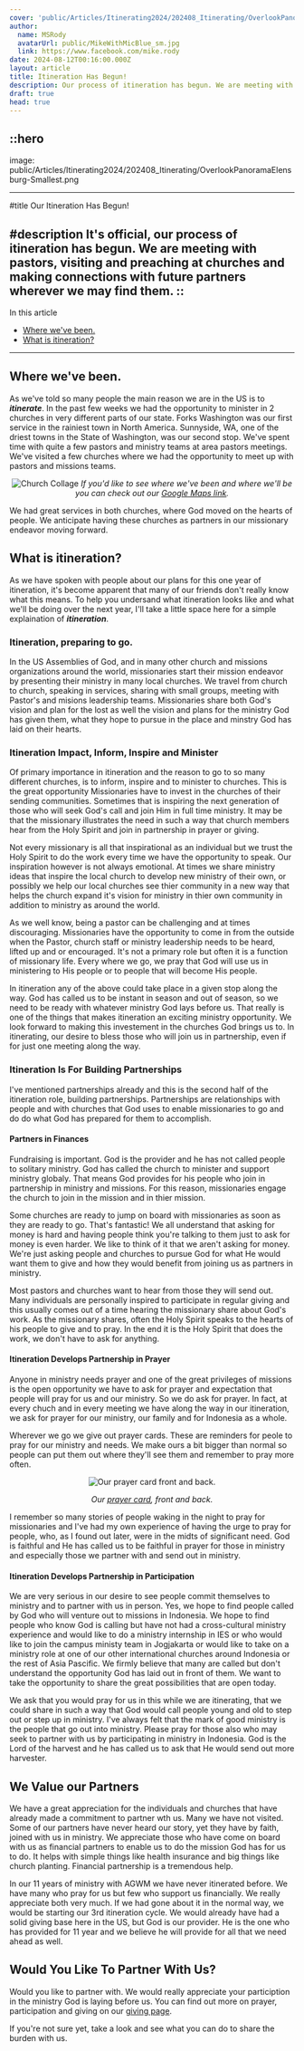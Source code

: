 ```yaml
---
cover: 'public/Articles/Itinerating2024/202408_Itinerating/OverlookPanoramaElensburg-Smallest.png'
author:
  name: MSRody
  avatarUrl: public/MikeWithMicBlue_sm.jpg
  link: https://www.facebook.com/mike.rody
date: 2024-08-12T00:16:00.000Z
layout: article
title: Itineration Has Begun!
description: Our process of itineration has begun. We are meeting with pastors, visiting and preaching at churches and making connections with future partners wherever we may find them.
draft: true
head: true
---
```


::hero
---
image: public/Articles/Itinerating2024/202408_Itinerating/OverlookPanoramaElensburg-Smallest.png

---
#title
Our Itineration Has Begun!

#description
It's official, our process of itineration has begun. We are meeting with pastors, visiting and preaching at churches and making connections with future partners wherever we may find them. 
::
---
In this article
  - [Where we've been.](#where-weve-been)
  - [What is itineration?](#what-is-itineration)
---

## Where we've been.
As we've told so many people the main reason we are in the US is to ***itinerate***. In the past few weeks we had the opportunity to minister in 2 churches in very different parts of our state. Forks Washington was our first service in the rainiest town in North America. Sunnyside, WA, one of the driest towns in the State of Washington, was our second stop. We've spent time with quite a few pastors and ministry teams at area pastors meetings. We've visited a few churches where we had the opportunity to meet up with pastors and missions teams. 

<center>

![Church Collage](/Articles/Itinerating2024/202407PhotoCollages/PastorsAndChurches-COLLAGE-Smallest.png)
*If you'd like to see where we've been and where we'll be you can check out our <a href="https://maps.app.goo.gl/ANTmu6c79Jaa8NRF7" alt="Our google maps link">Google Maps link</a>.*

</center>


We had great services in both churches, where God moved on the hearts of people. We anticipate having these churches as partners in our missionary endeavor moving forward.

## What is itineration?
As we have spoken with people about our plans for this one year of itineration, it's become apparent that many of our friends don't really know what this means. To help you undersand what itineration looks like and what we'll be doing over the next year, I'll take a little space here for a simple explaination of ***itineration***.

### Itineration, preparing to go.
In the US Assemblies of God, and in many other church and missions organizations around the world, missionaries start their mission endeavor by presenting their ministry in many local churches. We travel from church to church, speaking in services, sharing with small groups, meeting with Pastor's and misions leadership teams. Missionaries share both God's vision and plan for the lost as well the vision and plans for the ministry God has given them, what they hope to pursue in the place and minstry God has laid on their hearts. 

### Itineration Impact, Inform, Inspire and Minister
Of primary importance in itineration and the reason to go to so many different churches, is to inform, inspire and to minister to churches. This is the great opportunity Missionaries have to invest in the churches of their sending communities. Sometimes that is inspiring the next generation of those who will seek God's call and join Him in full time ministry. It may be that the missionary illustrates the need in such a way that church members hear from the Holy Spirit and join in partnership in prayer or giving.

Not every missionary is all that inspirational as an individual but we trust the Holy Spirit to do the work every time we have the opportunity to speak. Our inspiration however is not always emotional. At times we share ministry ideas that inspire the local church to develop new ministry of their own, or possibly we help our local churches see thier community in a new way that helps the church expand it's vision for ministry in thier own community in addition to ministry as around the world.

As we well know, being a pastor can be challenging and at times discouraging. Missionaries have the opportunity to come in from the outside when the Pastor, church staff or ministry leadership needs to be heard, lifted up and or encouraged. It's not a primary role but often it is a function of missionary life. Every where we go, we pray that God will use us in ministering to His people or to people that will become His people.

In itineration any of the above could take place in a given stop along the way.  God has called us to be instant in season and out of season, so we need to be ready with whatever ministry God lays before us. That really is one of the things that makes itineration an exciting ministry opportunity. We look forward to making this investement in  the churches God brings us to. In itinerating, our desire to bless those who will join us in partnership, even if for just one meeting along the way.

### Itineration Is For Building Partnerships
I've mentioned partnerships already and this is the second half of the itineration role, building partnerships. Partnerships are relationships with people and with churches that God uses to enable missionaries to go and do do what God has prepared for them to accomplish.

#### Partners in Finances
Fundraising is important. God is the provider and he has not called people to solitary ministry. God has called the church to minister and support ministry globaly. That means God provides for his people who join in partnership in ministry and missions. For this reason, missionaries engage the church to join in the mission and in thier mission.

Some churches are ready to jump on board with missionaries as soon as they are ready to go. That's fantastic! We all understand that asking for money is hard and having people think you're talking to them just to ask for money is even harder. We like to think of it that we aren't asking for money.  We're just asking people and churches to pursue God for what He would want them to give and how they would benefit from joining us as partners in ministry. 

Most pastors and churches want to hear from those they will send out. Many individuals are personally inspired to participate in regular giving and this usually comes out of a time hearing the missionary share about God's work. As the missionary shares, often the Holy Spirit speaks to the hearts of his people to give and to pray. In the end it is the Holy Spirit that does the work, we don't have to ask for anything.

#### Itineration Develops Partnership in Prayer
Anyone in ministry needs prayer and one of the great privileges of missions is the open opportunity we have to ask for prayer and expectation that people will pray for us and our ministry. So we do ask for prayer. In fact, at every chuch and in every meeting we have along the way in our itineration, we ask for prayer for our ministry, our family and for Indonesia as a whole.

Wherever we go we give out prayer cards. These are reminders for peole to pray for our ministry and needs. We make ours a bit bigger than normal so people can put them out where they'll see them and remember to pray more often.

<center>

![Our prayer card front and back.](/Articles/Itinerating2024/202408%20Itinerating/PrayerCardSideBySide-smallest.png)

<i>Our [prayer card](https:/therodys.com//Articles/Itinerating2024/202408%20Itinerating/PrayerCardSideBySide.png), front and back.</i>

</center>

I remember so many stories of people waking in the night to pray for missionaries and I've had my own experience of having the urge to pray for people, who, as I found out later, were in the midts of significant need. God is faithful and He has called us to be faithful in prayer for those in ministry and especially those we partner with and send out in ministry.

#### Itineration Develops Partnership in Participation
We are very serious in our desire to see people commit themselves to ministry and to partner with us in person. Yes, we hope to find people called by God who will venture out to missions in Indonesia. We hope to find people who know God is calling but have not had a cross-cultural ministry experience and would like to do a ministry internship in IES or who would like to join the campus ministy team in Jogjakarta or would like to take on a ministry role at one of our other international churches around Indonesia or the rest of Asia Pascific. We firmly believe that many are called but don't understand the opportunity God has laid out in front of them. We want to take the opportunity to share the great possibilities that are open today.

We ask that you would pray for us in this while we are itinerating, that we could share in such a way that God would call people young and old to step out  or step up in ministry. I've always felt that the mark of good ministry is the people that go out into ministry. Please pray for those also who may seek to partner with us by participating in ministry in Indonesia. God is the Lord of the harvest and he has called us to ask that He would send out more harvester.

## We Value our Partners
We have a great appreciation for the individuals and churches that have already made a commitment to partner wth us. Many we have not visited. Some of our partners have never heard our story, yet they have by faith, joined with us in ministry. We appreciate those who have come on board with us as financial partners to enable us to do the mission God has for us to do. It helps with simple things like health insurance and big things like church planting. Financial partnership is a tremendous help. 

In our 11 years of ministry with AGWM we have never itinerated before. We have many who pray for us but few who support us financially. We really appreciate both very much. If we had gone about it in the normal way, we would be starting our 3rd itineration cycle. We would already have had a solid giving base here in the US, but God is our provider. He is the one who has provided for 11 year and we believe he will provide for all that we need ahead as well.

## Would You Like To Partner With Us?
Would you like to partner with.  We would really appreciate your particiption in the ministry God is laying before us. You can find out more on prayer, participation and giving on our [giving page](https://therodys.com/giving). 

If you're not sure yet, take a look and see what you can do to share the burden with us.